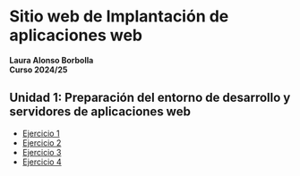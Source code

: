 # Sitio web de Implantación de aplicaciones web
**Laura Alonso Borbolla**  
**Curso 2024/25**

## Unidad 1: Preparación del entorno de desarrollo y servidores de aplicaciones web

- [Ejercicio 1](/Actividad1_1/unidad1/Ejercicio_1.md)
- [Ejercicio 2](/Actividad1_1/unidad1/ejercicio2.md)
- [Ejercicio 3](/Actividad1_1/unidad1/ejercicio3.md)
- [Ejercicio 4](/Actividad1_1/unidad1/ejercicio4.md)
